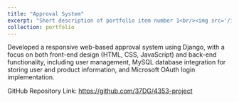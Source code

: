 ```yaml
---
title: "Approval System"
excerpt: "Short description of portfolio item number 1<br/><img src='/images/500x300.png'>"
collection: portfolio
---
```


Developed a responsive web-based approval system using Django, with a focus on both front-end design (HTML, 
CSS, JavaScript) and back-end functionality, including user management, MySQL database integration for storing user and product information, and Microsoft OAuth login implementation.

GitHub Repository Link: https://github.com/37DG/4353-project
